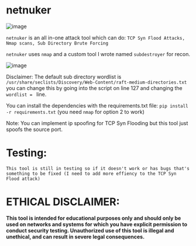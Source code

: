 # netnuker

![image](https://github.com/mxntysec/netnuker/assets/166342298/eaec4916-bddb-4e1d-9701-579244132e1f)

`netnuker` is an all in-one attack tool which can do: `TCP Syn Flood Attacks, Nmap scans, Sub Directory Brute Forcing`

`netnuker` uses `nmap` and a custom tool I wrote named `subdestroyer` for recon.

![image](https://github.com/mxntysec/netnuker/assets/166342298/33e6e383-45b2-4e0a-99ca-4fa9b263c315)

Disclaimer: The default sub directory wordlist is `/usr/share/seclists/Discovery/Web-Content/raft-medium-directories.txt` you can change this by going into the script on line 127 and changing the `wordlist = ` line.

You can install the dependencies with the requirements.txt file: `pip install -r requirements.txt` (you need `nmap` for option 2 to work)

Note: You can implement ip spoofing for TCP Syn Flooding but this tool just spoofs the source port.

# Testing:
`This tool is still in testing so if it doesn't work or has bugs that's something to be fixed (I need to add more effiency to the TCP Syn Flood attack)`

# ETHICAL DISCLAIMER:

**This tool is intended for educational purposes only and should only be used on networks and systems for which you have explicit permission to conduct security testing. Unauthorized use of this tool is illegal and unethical, and can result in severe legal consequences.**
